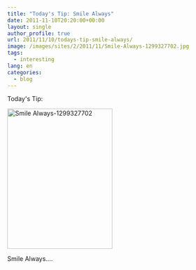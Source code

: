 ```yaml
---
title: "Today's Tip: Smile Always"
date: 2011-11-10T20:20:00+00:00
layout: single
author_profile: true
url: 2011/11/10/todays-tip-smile-always/
image: /images/sites/2/2011/11/Smile-Always-1299327702.jpg
tags:
  - interesting
lang: en
categories: 
  - blog
---
```

Today's Tip:

[<img class="aligncenter size-full wp-image-205" alt="Smile Always-1299327702" src="/images/2011/11/Smile-Always-1299327702.jpg" width="240" height="320" srcset="/images/sites/2/2011/11/Smile-Always-1299327702.jpg 240w, /images/sites/2/2011/11/Smile-Always-1299327702-225x300.jpg 225w" sizes="(max-width: 240px) 100vw, 240px" />](/images/2011/11/Smile-Always-1299327702.jpg)

Smile Always….